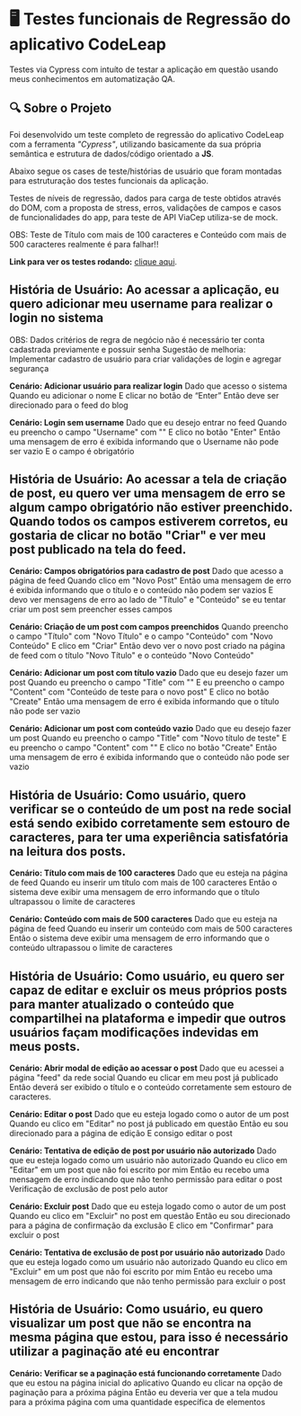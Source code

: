 # 🖥️ Testes funcionais de Regressão do aplicativo CodeLeap
Testes via Cypress com intuíto de testar a aplicação em questão usando meus conhecimentos em automatização QA.

## 🔍 Sobre o Projeto
Foi desenvolvido um teste completo de regressão do aplicativo CodeLeap com a ferramenta *"Cypress"*, utilizando basicamente da sua própria semântica e estrutura de dados/código orientado a **JS**.

Abaixo segue os cases de teste/histórias de usuário que foram montadas para estruturação dos testes funcionais da aplicação.

Testes de níveis de regressão, dados para carga de teste obtidos através do DOM, com a proposta de stress, erros, validações de campos e casos de funcionalidades do app, para teste de API ViaCep utiliza-se de mock.

OBS: Teste de Título com mais de 100 caracteres e Conteúdo com mais de 500 caracteres realmente é para falhar!!

**Link para ver os testes rodando:** <a href="">clique aqui</a>.

## História de Usuário: Ao acessar a aplicação, eu quero adicionar meu username para realizar o login no sistema
OBS: Dados critérios de regra de negócio não é necessário ter conta cadastrada previamente e possuir senha
Sugestão de melhoria: Implementar cadastro de usuário para criar validações de login e agregar segurança

**Cenário: Adicionar usuário para realizar login**
Dado que acesso o sistema
Quando eu adicionar o nome
E clicar no botão de “Enter”
Então deve ser direcionado para o feed do blog

**Cenário: Login sem username**
Dado que eu desejo entrar no feed
Quando eu preencho o campo "Username" com ""
E clico no botão "Enter"
Então uma mensagem de erro é exibida informando que o Username não pode ser vazio
E o campo é obrigatório

## História de Usuário: Ao acessar a tela de criação de post, eu quero ver uma mensagem de erro se algum campo obrigatório não estiver preenchido. Quando todos os campos estiverem corretos, eu gostaria de clicar no botão "Criar" e ver meu post publicado na tela do feed.

**Cenário: Campos obrigatórios para cadastro de post**
Dado que acesso a página de feed
Quando clico em "Novo Post"
Então uma mensagem de erro é exibida informando que o título e o conteúdo não podem ser vazios
E devo ver mensagens de erro ao lado de "Título" e "Conteúdo" se eu tentar criar um post sem preencher esses campos

**Cenário: Criação de um post com campos preenchidos**
Quando preencho o campo "Título" com "Novo Título" e o campo "Conteúdo" com "Novo Conteúdo"
E clico em "Criar"
Então devo ver o novo post criado na página de feed com o título "Novo Título" e o conteúdo "Novo Conteúdo"

**Cenário: Adicionar um post com título vazio**
Dado que eu desejo fazer um post
Quando eu preencho o campo "Title" com ""
E eu preencho o campo "Content" com "Conteúdo de teste para o novo post"
E clico no botão "Create"
Então uma mensagem de erro é exibida informando que o título não pode ser vazio

**Cenário: Adicionar um post com conteúdo vazio**
Dado que eu desejo fazer um post
Quando eu preencho o campo "Title" com "Novo título de teste"
E eu preencho o campo "Content" com ""
E clico no botão "Create"
Então uma mensagem de erro é exibida informando que o conteúdo não pode ser vazio

## História de Usuário: Como usuário, quero verificar se o conteúdo de um post na rede social está sendo exibido corretamente sem estouro de caracteres, para ter uma experiência satisfatória na leitura dos posts.

**Cenário: Título com mais de 100 caracteres**
Dado que eu esteja na página de feed
Quando eu inserir um título com mais de 100 caracteres
Então o sistema deve exibir uma mensagem de erro informando que o título ultrapassou o limite de caracteres

**Cenário: Conteúdo com mais de 500 caracteres**
Dado que eu esteja na página de feed
Quando eu inserir um conteúdo com mais de 500 caracteres
Então o sistema deve exibir uma mensagem de erro informando que o conteúdo ultrapassou o limite de caracteres

## História de Usuário: Como usuário, eu quero ser capaz de editar e excluir os meus próprios posts para manter atualizado o conteúdo que compartilhei na plataforma e impedir que outros usuários façam modificações indevidas em meus posts.

**Cenário: Abrir modal de edição ao acessar o post**
Dado que eu acessei a página "feed" da rede social
Quando eu clicar em meu post já publicado
Então deverá ser exibido o título e o conteúdo corretamente sem estouro de caracteres.

**Cenário: Editar o post**
Dado que eu esteja logado como o autor de um post
Quando eu clico em "Editar" no post já publicado em questão
Então eu sou direcionado para a página de edição
E consigo editar o post

**Cenário: Tentativa de edição de post por usuário não autorizado**
Dado que eu esteja logado como um usuário não autorizado
Quando eu clico em "Editar" em um post que não foi escrito por mim
Então eu recebo uma mensagem de erro indicando que não tenho permissão para editar o post
Verificação de exclusão de post pelo autor

**Cenário: Excluir post**
Dado que eu esteja logado como o autor de um post
Quando eu clico em "Excluir" no post em questão
Então eu sou direcionado para a página de confirmação da exclusão
E clico em "Confirmar" para excluir o post

**Cenário: Tentativa de exclusão de post por usuário não autorizado**
Dado que eu esteja logado como um usuário não autorizado
Quando eu clico em "Excluir" em um post que não foi escrito por mim
Então eu recebo uma mensagem de erro indicando que não tenho permissão para excluir o post

## História de Usuário: Como usuário, eu quero visualizar um post que não se encontra na mesma página que estou, para isso é necessário utilizar a paginação até eu encontrar
**Cenário: Verificar se a paginação está funcionando corretamente**
Dado que eu estou na página inicial do aplicativo
Quando eu clicar na opção de paginação para a próxima página
Então eu deveria ver que a tela mudou para a próxima página com uma quantidade específica de elementos

